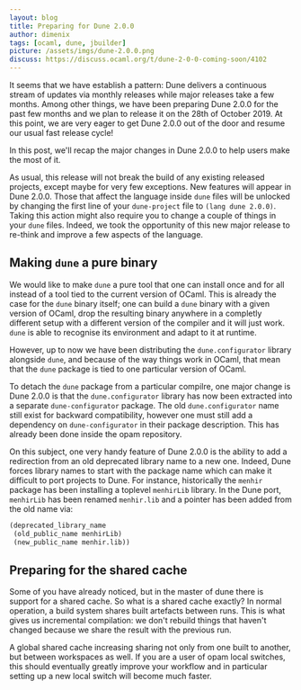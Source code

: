 ```yaml
---
layout: blog
title: Preparing for Dune 2.0.0
author: dimenix
tags: [ocaml, dune, jbuilder]
picture: /assets/imgs/dune-2.0.0.png
discuss: https://discuss.ocaml.org/t/dune-2-0-0-coming-soon/4102
---
```


It seems that we have establish a pattern: Dune delivers a continuous
stream of updates via monthly releases while major releases take a few
months. Among other things, we have been preparing Dune 2.0.0 for the
past few months and we plan to release it on the 28th of
October 2019. At this point, we are very eager to get Dune 2.0.0 out
of the door and resume our usual fast release cycle!

In this post, we'll recap the major changes in Dune 2.0.0 to help
users make the most of it.

As usual, this release will not break the build of any existing
released projects, except maybe for very few exceptions. New features
will appear in Dune 2.0.0. Those that affect the language inside
`dune` files will be unlocked by changing the first line of your
`dune-project` file to `(lang dune 2.0.0)`. Taking this action might
also require you to change a couple of things in your `dune`
files. Indeed, we took the opportunity of this new major release to
re-think and improve a few aspects of the language.

Making `dune` a pure binary
---------------------------

We would like to make `dune` a pure tool that one can install once and
for all instead of a tool tied to the current version of OCaml. This
is already the case for the `dune` binary itself; one can build a
`dune` binary with a given version of OCaml, drop the resulting binary
anywhere in a completly different setup with a different version of
the compiler and it will just work. `dune` is able to recognise its
environment and adapt to it at runtime.

However, up to now we have been distributing the `dune.configurator`
library alongside `dune`, and because of the way things work in OCaml,
that mean that the `dune` package is tied to one particular version of
OCaml.

To detach the `dune` package from a particular compilre, one major
change is Dune 2.0.0 is that the `dune.configurator` library has now
been extracted into a separate `dune-configurator` package. The old
`dune.configurator` name still exist for backward compatibility,
however one must still add a dependency on `dune-configurator` in
their package description. This has already been done inside the opam
repository.

On this subject, one very handy feature of Dune 2.0.0 is the ability
to add a redirection from an old deprecated library name to a new
one. Indeed, Dune forces library names to start with the package name
which can make it difficult to port projects to Dune. For instance,
historically the `menhir` package has been installing a toplevel
`menhirLib` library. In the Dune port, `menhirLib` has been renamed
`menhir.lib` and a pointer has been added from the old name via:

```scheme
(deprecated_library_name
 (old_public_name menhirLib)
 (new_public_name menhir.lib))
```

Preparing for the shared cache
------------------------------

Some of you have already noticed, but in the master of dune there is
support for a shared cache. So what is a shared cache exactly? In
normal operation, a build system shares built artefacts between
runs. This is what gives us incremental compilation: we don't rebuild
things that haven't changed because we share the result with the
previous run.

A global shared cache increasing sharing not only from one built to
another, but between workspaces as well. If you are a user of opam
local switches, this should eventually greatly improve your workflow
and in particular setting up a new local switch will become much faster.
